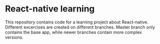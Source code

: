 # React-native learning

This repository contains code for a learning project about React-native. Different excercises are created on different branches. Master branch only contains the base app, while newer branches contain more complex versions.
